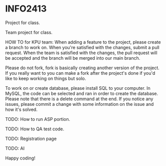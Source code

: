 # INFO2413

Project for class.

Team project for class.

HOW TO for KPU team:
When adding a feature to the project, please create a branch to work on.
When you're satisfied with the changes, submit a pull request.
When the team is satisfied with the changes, the pull request will be accepted and the branch will be merged into our main branch.

Please do not fork, fork is basically creating another version of the project. If you really want to you can make a fork after the project's done if you'd like to keep working on things but solo.

To work on or create database, please install SQL to your computer. In MySQL, the code can be selected and ran in order to create the database. Please note that there is a delete command at the end. If you notice any issues, please commit a change with some information on the issue and how it's solved.

TODO: How to run ASP portion.

TODO: How to QA test code.

TODO: Registration page

TODO: AI

Happy coding!
